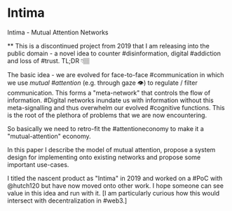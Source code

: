 # Intima
Intima - Mutual Attention Networks

** This is a discontinued project from 2019 that I am releasing into the public domain - a novel idea to counter #disinformation, digital #addiction and loss of #trust. TL;DR 👇🏽

The basic idea - we are evolved for face-to-face #communication in which we use *mutual #attention* (e.g. through gaze 👁) to regulate / filter communication. This forms a "meta-network" that controls the flow of information. #Digital networks inundate us with information without this meta-signalling and thus overwhelm our evolved #cognitive functions. This is the root of the plethora of problems that we are now encountering.

So basically we need to retro-fit the #attentioneconomy to make it a "mutual-attention" economy.

In this paper I describe the model of mutual attention, propose a system design for implementing onto existing networks and propose some important use-cases.

I titled the nascent product as "Intima" in 2019 and worked on a #PoC with @hutch120 but have now moved onto other work. I hope someone can see value in this idea and run with it. [I am particularly curious how this would intersect with decentralization in #web3.]
